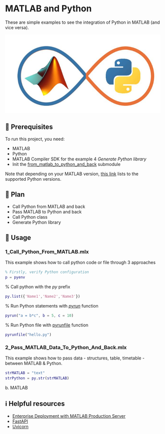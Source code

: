 # MATLAB and Python 
These are simple examples to see the integration of Python in MATLAB (and vice versa).

![](https://github.com/bamby1313/MATLAB_and_Python/blob/main/matlabpython.jpeg)

## :link: Prerequisites
To run this project, you need:  
- MATLAB
- Python
- MATLAB Compiler SDK for the example 4 *Generate Python library*
- Init the [from_matlab_to_python_and_back](https://github.com/bamby1313/from_matlab_to_python_and_back) submodule  
  
Note that depending on your MATLAB version, [this link](https://www.mathworks.com/content/dam/mathworks/mathworks-dot-com/support/sysreq/files/python-compatibility.pdf) lists to the supported Python versions.


## :page_with_curl: Plan  
- Call Python from MATLAB and back  
- Pass MATLAB to Python and back  
- Call Python class  
- Generate Python library  


## :notebook: Usage  

### 1_Call_Python_From_MATLAB.mlx  
This example shows how to call python code or file through 3 approaches
```matlab
% Firstly, verify Python configuration
p = pyenv
```
  
% Call python with the *py* prefix
```matlab
py.list({'Name1','Name2','Name3'})
```
  
% Run Python statements with  [*pyrun*](https://www.mathworks.com/help/matlab/ref/pyrun.html) function
```matlab
pyrun("a = b*c", b = 5, c = 10)
```
  
% Run Python file with [pyrunfile](https://www.mathworks.com/help/matlab/ref/pyrunfile.html) function
```matlab
pyrunfile("hello.py")
```


### 2_Pass_MATLAB_Data_To_Python_And_Back.mlx
This example shows how to pass data - structures, table, timetable - between MATLAB & Python.
```matlab
strMATLAB = "text"
strPython = py.str(strMATLAB)
```



b. MATLAB

## :information_source: Helpful resources
- [Enterprise Deployment with MATLAB Production Server](https://www.mathworks.com/help/compiler_sdk/mps.html?s_tid=CRUX_lftnav) 
- [FastAPI](https://fastapi.tiangolo.com/) 
- [Uvicorn](https://www.uvicorn.org/)
